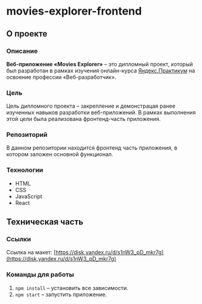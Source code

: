# movies-explorer-frontend
## О проекте

### Описание
**Веб-приложение «Movies Explorer»** – это дипломный проект, который был разработан в рамках изучения
онлайн-курса [Яндекс.Практикум](https://practicum.yandex.ru/) на освоение профессии «Веб-разработчик».

### Цель
Цель дипломного проекта – закрепление и демонстрацая ранее изученных навыков разработки веб-приложений.
В рамках выполнения этой цели была реализована фронтенд-часть приложения.

### Репозиторий
В данном репозитории находится фронтенд часть приложения, в котором заложен основной функционал.

### Технологии
- HTML
- CSS
- JavaScript
- React
## Техническая часть

### Ссылки
Ссылка на макет: [https://disk.yandex.ru/d/s1nW3_pD_mkr7g](https://disk.yandex.ru/d/s1nW3_pD_mkr7g)


### Команды для работы
1. `npm install` – установить все зависимости.
2. `npm start` – запустить приложение.
